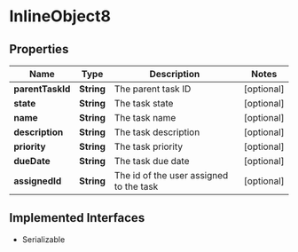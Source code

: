 

# InlineObject8

## Properties

Name | Type | Description | Notes
------------ | ------------- | ------------- | -------------
**parentTaskId** | **String** | The parent task ID |  [optional]
**state** | **String** | The task state |  [optional]
**name** | **String** | The task name |  [optional]
**description** | **String** | The task description |  [optional]
**priority** | **String** | The task priority |  [optional]
**dueDate** | **String** | The task due date |  [optional]
**assignedId** | **String** | The id of the user assigned to the task  |  [optional]


## Implemented Interfaces

* Serializable


